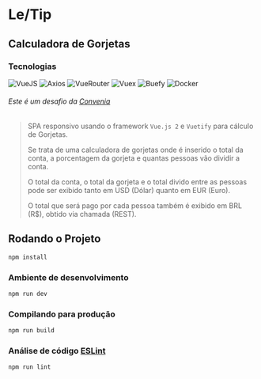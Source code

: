 # Le/Tip

## Calculadora de Gorjetas

### Tecnologias

![VueJS](https://img.shields.io/badge/Vue.js-2.7.16-green)
![Axios](https://img.shields.io/badge/Typescript-4.7.4-blue)
![VueRouter](https://img.shields.io/badge/Vite-3.0.2-blueviolet)
![Vuex](https://img.shields.io/badge/Pinia-2.0.16-yellow)
![Buefy](https://img.shields.io/badge/Sass-1.79.5-violet)
![Docker](https://img.shields.io/badge/Vuetify-2.6.0-blue)

###### Este é um desafio da [Convenia](https://github.com/convenia)

> SPA responsivo usando o framework `Vue.js 2` e `Vuetify` para cálculo de Gorjetas.
>
> Se trata de uma calculadora de gorjetas onde é inserido o total da conta, a porcentagem da gorjeta e quantas pessoas
> vão dividir a conta.
>
> O total da conta, o total da gorjeta e o total divido entre as pessoas pode ser exibido tanto em USD (Dólar) quanto
> em EUR (Euro).
>
> O total que será pago por cada pessoa também é exibido em BRL (R$), obtido via chamada (REST).

## Rodando o Projeto

```sh
npm install
```

### Ambiente de desenvolvimento

```sh
npm run dev
```

### Compilando para produção

```sh
npm run build
```

### Análise de código [ESLint](https://eslint.org/)

```sh
npm run lint
```
